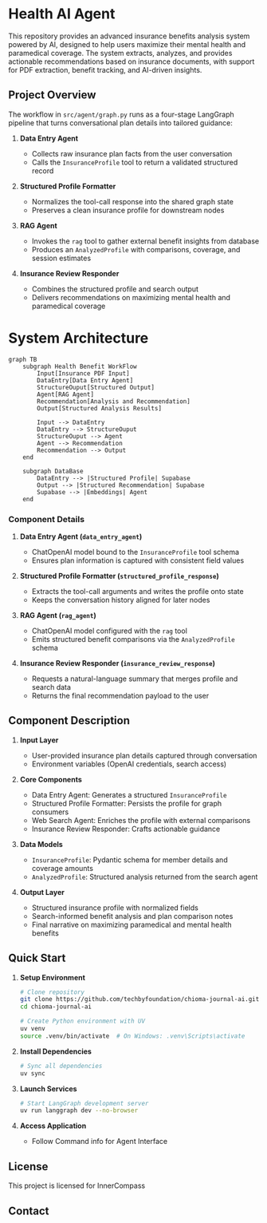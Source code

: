 # Health AI Agent

This repository provides an advanced insurance benefits analysis system powered by AI, designed to help users maximize their mental health and paramedical coverage. The system extracts, analyzes, and provides actionable recommendations based on insurance documents, with support for PDF extraction, benefit tracking, and AI-driven insights.

## Project Overview

The workflow in `src/agent/graph.py` runs as a four-stage LangGraph pipeline that turns conversational plan details into tailored guidance:

1. **Data Entry Agent**
   - Collects raw insurance plan facts from the user conversation
   - Calls the `InsuranceProfile` tool to return a validated structured record

2. **Structured Profile Formatter**
   - Normalizes the tool-call response into the shared graph state
   - Preserves a clean insurance profile for downstream nodes

3. **RAG Agent**
   - Invokes the `rag` tool to gather external benefit insights from database
   - Produces an `AnalyzedProfile` with comparisons, coverage, and session estimates

4. **Insurance Review Responder**
   - Combines the structured profile and search output
   - Delivers recommendations on maximizing mental health and paramedical coverage

# System Architecture

```mermaid
graph TB
    subgraph Health Benefit WorkFlow
        Input[Insurance PDF Input]
        DataEntry[Data Entry Agent]
        StructureOuput[Structured Output]
        Agent[RAG Agent]
        Recommendation[Analysis and Recommendation]
        Output[Structured Analysis Results]

        Input --> DataEntry
        DataEntry --> StructureOuput
        StructureOuput --> Agent
        Agent --> Recommendation
        Recommendation --> Output
    end

    subgraph DataBase
        DataEntry --> |Structured Profile| Supabase
        Output --> |Structured Recommendation| Supabase
        Supabase --> |Embeddings| Agent
    end

```

### Component Details

1. **Data Entry Agent (`data_entry_agent`)**
   - ChatOpenAI model bound to the `InsuranceProfile` tool schema
   - Ensures plan information is captured with consistent field values

2. **Structured Profile Formatter (`structured_profile_response`)**
   - Extracts the tool-call arguments and writes the profile onto state
   - Keeps the conversation history aligned for later nodes

3. **RAG Agent (`rag_agent`)**
   - ChatOpenAI model configured with the `rag` tool
   - Emits structured benefit comparisons via the `AnalyzedProfile` schema

4. **Insurance Review Responder (`insurance_review_response`)**
   - Requests a natural-language summary that merges profile and search data
   - Returns the final recommendation payload to the user

## Component Description

1. **Input Layer**
   - User-provided insurance plan details captured through conversation
   - Environment variables (OpenAI credentials, search access)

2. **Core Components**
   - Data Entry Agent: Generates a structured `InsuranceProfile`
   - Structured Profile Formatter: Persists the profile for graph consumers
   - Web Search Agent: Enriches the profile with external comparisons
   - Insurance Review Responder: Crafts actionable guidance

3. **Data Models**
   - `InsuranceProfile`: Pydantic schema for member details and coverage amounts
   - `AnalyzedProfile`: Structured analysis returned from the search agent

4. **Output Layer**
   - Structured insurance profile with normalized fields
   - Search-informed benefit analysis and plan comparison notes
   - Final narrative on maximizing paramedical and mental health benefits

## Quick Start

1. **Setup Environment**
   ```bash
   # Clone repository
   git clone https://github.com/techbyfoundation/chioma-journal-ai.git
   cd chioma-journal-ai

   # Create Python environment with UV
   uv venv
   source .venv/bin/activate  # On Windows: .venv\Scripts\activate
   ```

2. **Install Dependencies**
   ```bash
   # Sync all dependencies
   uv sync

   ```

3. **Launch Services**
   ```bash
   # Start LangGraph development server
   uv run langgraph dev --no-browser
   ```

4. **Access Application**
   - Follow Command info for Agent Interface
 

## License

This project is licensed for InnerCompass

## Contact

